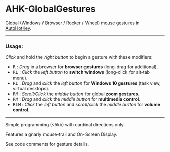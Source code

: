 # AHK-GlobalGestures

Global (Windows / Browser / Rocker / Wheel) mouse gestures in [AutoHotKey](http://www.autohotkey.com "autohotkey.com").

---

### Usage:

_Click_ and hold the _right button_ to begin a gesture with these modifiers:

- <kbd>R</kbd> : _Drag_ in a browser for __browser gestures__ (long-drag for additional).
- <kbd>R</kbd><kbd>L</kbd> : _Click_ the _left button_ to __switch windows__ (long-click for alt-tab menu).
- <kbd>R</kbd><kbd>L</kbd> : _Drag_ and _click_ the _left button_ for __Windows 10 gestures__ (task view, virtual desktops).
- <kbd>R</kbd><kbd>M</kbd> : _Scroll/Click_ the _middle button_ for global __zoom gestures__.
- <kbd>R</kbd><kbd>M</kbd> : _Drag_ and _click_ the _middle button_ for __multimedia control__.
- <kbd>R</kbd><kbd>L</kbd><kbd>M</kbd> : _Click_ the _left button_ and _scroll/click_ the _middle button_ for __volume control__.

---

Simple programming (<5kb) with cardinal directions only.

Features a gnarly mouse-trail and On-Screen Display.

See code comments for gesture details.
